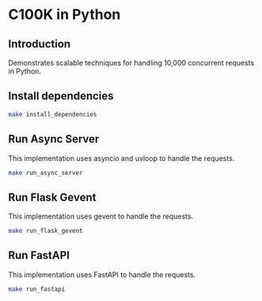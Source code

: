 # C100K in Python

## Introduction

Demonstrates scalable techniques for handling 10,000 concurrent requests in Python.

## Install dependencies

```bash
make install_dependencies
```

## Run Async Server

This implementation uses asyncio and uvloop to handle the requests.

```bash
make run_async_server
```

## Run Flask Gevent  

This implementation uses gevent to handle the requests.

```bash
make run_flask_gevent
```

## Run FastAPI

This implementation uses FastAPI to handle the requests.

```bash
make run_fastapi
```